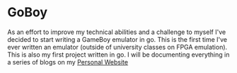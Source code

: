 # GoBoy
As an effort to improve my technical abilities and a challenge to myself
I've decided to start writing a GameBoy emulator in go.
This is the first time I've ever written an emulator \(outside of university
classes on FPGA emulation\). This is also my first project written in go.
I will be documenting everything in a series of blogs on my
[Personal Website](https://radu.macocian.me/GoBoy/)